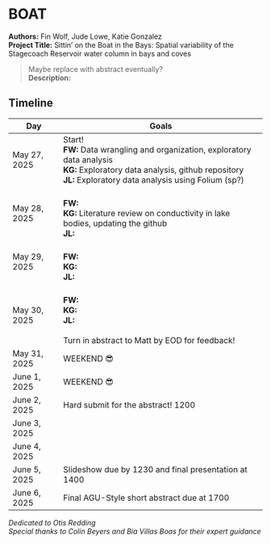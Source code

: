 # BOAT
**Authors:** Fin Wolf, Jude Lowe, Katie Gonzalez\
**Project Title:** Sittin’ on the Boat in the Bays: Spatial variability of the Stagecoach Reservoir water column in bays and coves

>Maybe replace with abstract eventually?\
**Description:** 

## Timeline
| Day                  | Goals |
| ---                  |  ---  |
| May 27, 2025 | Start! <br> **FW:** Data wrangling and organization, exploratory data analysis <br> **KG:** Exploratory data analysis, github repository <br> **JL:** Exploratory data analysis using Folium (sp?)|
| May 28, 2025 | <br> **FW:** <br> **KG:** Literature review on conductivity in lake bodies, updating the github <br> **JL:** |
| May 29, 2025 | <br> **FW:** <br> **KG:** <br> **JL:** |
| May 30, 2025 | <br> **FW:** <br> **KG:** <br> **JL:** <br><br> Turn in abstract to Matt by EOD for feedback! |
| May 31, 2025 | WEEKEND 😎 |
| June 1, 2025 | WEEKEND 😎 |
| June 2, 2025 | Hard submit for the abstract! 1200 |
| June 3, 2025 |  |
| June 4, 2025 |  |
| June 5, 2025 | Slideshow due by 1230 and final presentation at 1400 |
| June 6, 2025 | Final AGU-Style short abstract due at 1700 |

*Dedicated to Otis Redding* \
*Special thanks to Colin Beyers and Bia Villas Boas for their expert guidance*
